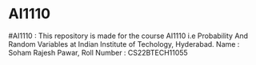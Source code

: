 # AI1110
#AI1110 : This repository is made for the course AI1110 i.e Probability And Random Variables at Indian Institute of Techology, Hyderabad. Name : Soham Rajesh Pawar, Roll Number : CS22BTECH11055
